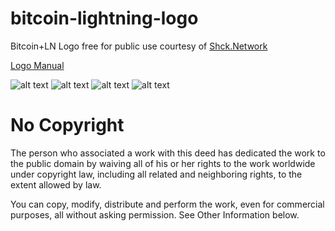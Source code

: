# bitcoin-lightning-logo
Bitcoin+LN Logo free for public use courtesy of [Shck.Network](http://shock.network)

[Logo Manual](https://github.com/shocknet/bitcoin-lightning-logo/blob/master/Logo%20Manual.pdf)

![alt text](https://github.com/shocknet/bitcoin-lightning-logo/blob/master/LOGO-01.png "Logo 1")
![alt text](https://github.com/shocknet/bitcoin-lightning-logo/blob/master/LOGO2.png "Logo 2")
![alt text](https://github.com/shocknet/bitcoin-lightning-logo/blob/master/LOGO%203-01.png "Logo Variant 3-01")
![alt text](https://github.com/shocknet/bitcoin-lightning-logo/blob/master/LOGO%201-01.png "Logo Variant 1-01")


# No Copyright
The person who associated a work with this deed has dedicated the work to the public domain by waiving all of his or her rights to the work worldwide under copyright law, including all related and neighboring rights, to the extent allowed by law.

You can copy, modify, distribute and perform the work, even for commercial purposes, all without asking permission. See Other Information below.
